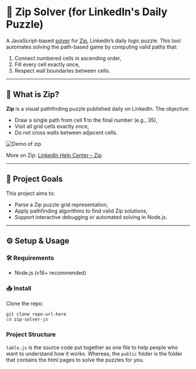 # 🧩 Zip Solver (for LinkedIn's Daily Puzzle)

A JavaScript-based [solver](https://grmleqomlkku5eeinz4brirovcuckjun.github.io/linkedin-zip-solver/) for [Zip](https://www.linkedin.com/help/linkedin/answer/a7445030), LinkedIn’s daily logic puzzle. This tool automates solving the path-based game by computing valid paths that:

1. Connect numbered cells in ascending order,
2. Fill every cell exactly once,
3. Respect wall boundaries between cells.

---

## 📌 What is Zip?

**Zip** is a visual pathfinding puzzle published daily on LinkedIn. The objective:
- Draw a single path from cell **1** to the final number (e.g., 35),
- Visit all grid cells exactly once,
- Do not cross walls between adjacent cells.

![Demo of zip](https://media.licdn.com/dms/image/v2/D4D08AQGRhPVQFFCTtA/croft-frontend-shrinkToFit1920/B4DZWJZxAdHIAc-/0/1741766991484?e=1751137200&v=beta&t=970kEZHgXtnPOJmOvVf0a6kD7eHpZMEl_9kqNJMbLH8)

More on Zip: [LinkedIn Help Center – Zip](https://www.linkedin.com/help/linkedin/answer/a7445030)

---

## 🚀 Project Goals

This project aims to:
- Parse a Zip puzzle grid representation,
- Apply pathfinding algorithms to find valid Zip solutions,
- Support interactive debugging or automated solving in Node.js.

---

## ⚙️ Setup & Usage

### 🛠 Requirements

- Node.js (v16+ recommended)

### 📥 Install

Clone the repo:

```bash
git clone repo-url-here
cd zip-solver-js
```


### Project Structure
`table.js` is the source code put together as one file to help people who want to understand how it works. Whereas, the `public` folder is the folder that contains the html pages to solve the puzzles for you.